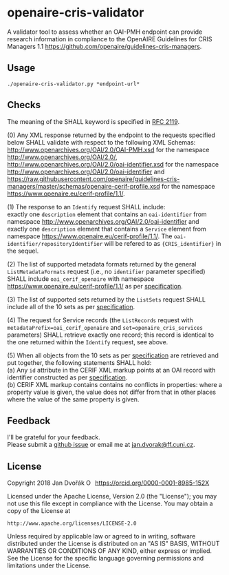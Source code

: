 # openaire-cris-validator

A validator tool to assess whether an OAI-PMH endpoint can provide research information
in compliance to the OpenAIRE Guidelines for CRIS Managers 1.1 <https://github.com/openaire/guidelines-cris-managers>.

## Usage

	./openaire-cris-validator.py *endpoint-url*


## Checks

The meaning of the SHALL keyword is specified in [RFC 2119](https://www.ietf.org/rfc/rfc2119.txt).

(0) Any XML response returned by the endpoint to the requests specified below SHALL validate with respect to the following XML Schemas:    
<http://www.openarchives.org/OAI/2.0/OAI-PMH.xsd> for the namespace <http://www.openarchives.org/OAI/2.0/>,   
<http://www.openarchives.org/OAI/2.0/oai-identifier.xsd> for the namespace <http://www.openarchives.org/OAI/2.0/oai-identifier> and       
<https://raw.githubusercontent.com/openaire/guidelines-cris-managers/master/schemas/openaire-cerif-profile.xsd> for the namespace <https://www.openaire.eu/cerif-profile/1.1/>.

(1) The response to an `Identify` request SHALL include:  
exactly one `description` element that contains an `oai-identifier` from namespace <http://www.openarchives.org/OAI/2.0/oai-identifier> and   
exactly one `description` element that contains a `Service` element from namespace <https://www.openaire.eu/cerif-profile/1.1/>.
The `oai-identifier/repositoryIdentifier` will be refered to as `{CRIS_identifier}` in the sequel.

(2) The list of supported metadata formats returned by the general `ListMetadataFormats` request (i.e., no `identifier` parameter specified) SHALL include
`oai_cerif_openaire` with namespace <https://www.openaire.eu/cerif-profile/1.1/>
as per [specification](http://openaire-guidelines-for-cris-managers.readthedocs.io/en/latest/implementation.html#metadata-format-and-prefix).

(3) The list of supported sets returned by the `ListSets` request SHALL include
all of the 10 sets as per [specification](http://openaire-guidelines-for-cris-managers.readthedocs.io/en/latest/implementation.html#openaire-oai-pmh-sets).

(4) The request for Service records (the `ListRecords` request with `metadataPrefix=oai_cerif_openaire` and `set=openaire_cris_services` parameters) SHALL retrieve
exactly one record; this record is identical to the one returned within the `Identify` request, see above.

(5) When all objects from the 10 sets as per [specification](http://openaire-guidelines-for-cris-managers.readthedocs.io/en/latest/implementation.html#openaire-oai-pmh-sets)
are retrieved and put together, the following statements SHALL hold:    
(a) Any `id` attribute in the CERIF XML markup points at an OAI record with identifier constructed as per [specification](http://openaire-guidelines-for-cris-managers.readthedocs.io/en/latest/implementation.html#oai-identifiers).   
(b) CERIF XML markup contains contains no conflicts in properties: where a property value is given, the value does not differ from that in other places where the value of the same property is given.


## Feedback

I'll be grateful for your feedback.  
Please submit a [github issue](./issues) or email me at [jan.dvorak@ff.cuni.cz](mailto:jan.dvorak@ff.cuni.cz).

## License

Copyright 2018 Jan Dvořák <a href="https://orcid.org/0000-0001-8985-152X" target="orcid.widget" rel="noopener noreferrer" style="vertical-align:top;"><img src="https://orcid.org/sites/default/files/images/orcid_16x16.png" style="width:1em;margin-right:.5em;" alt="ORCID iD icon">https://orcid.org/0000-0001-8985-152X</a>

Licensed under the Apache License, Version 2.0 (the "License");
you may not use this file except in compliance with the License.
You may obtain a copy of the License at

    http://www.apache.org/licenses/LICENSE-2.0

Unless required by applicable law or agreed to in writing, software
distributed under the License is distributed on an "AS IS" BASIS,
WITHOUT WARRANTIES OR CONDITIONS OF ANY KIND, either express or implied.
See the License for the specific language governing permissions and
limitations under the License.
